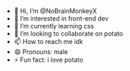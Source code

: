 - 👋 Hi, I’m @NoBrainMonkeyX
- 👀 I’m interested in front-end dev
- 🌱 I’m currently learning css
- 💞️ I’m looking to collaborate on potato
- 📫 How to reach me idk
- 😄 Pronouns: male
- ⚡ Fun fact: i love potato

<!---
NoBrainMonkeyX/NoBrainMonkeyX is a ✨ special ✨ repository because its `README.md` (this file) appears on your GitHub profile.
You can click the Preview link to take a look at your changes.
--->
